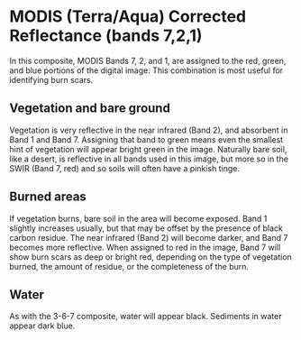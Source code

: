 # MODIS (Terra/Aqua) Corrected Reflectance (bands 7,2,1)

In this composite, MODIS Bands 7, 2, and 1, are assigned to the red, green, and blue portions of the digital image. This combination is most useful for identifying burn scars.

## Vegetation and bare ground
Vegetation is very reflective in the near infrared (Band 2), and absorbent in Band 1 and Band 7. Assigning that band to green means even the smallest hint of vegetation will appear bright green in the image. Naturally bare soil, like a desert, is reflective in all bands used in this image, but more so in the SWIR (Band 7, red) and so soils will often have a pinkish tinge.

## Burned areas
If vegetation burns, bare soil in the area will become exposed. Band 1 slightly increases usually, but that may be offset by the presence of black carbon residue. The near infrared (Band 2) will become darker, and Band 7 becomes more reflective. When assigned to red in the image, Band 7 will show burn scars as deep or bright red, depending on the type of vegetation burned, the amount of residue, or the completeness of the burn.

## Water
As with the 3-6-7 composite, water will appear black. Sediments in water appear dark blue.
